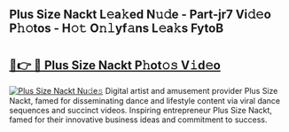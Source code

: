 ## Plus Size Nackt L𝚎a𝚔ed N𝚞𝚍e - Part-jr7 Vi𝚍𝚎o P𝚑𝚘tos - H𝚘𝚝 O𝚗𝚕yf𝚊ns L𝚎a𝚔s FytoB

# <h2><a href="http://kfae0t.oniu.top/?m=Plus+Size+Nackt">🔗👉 🔴 Plus Size Nackt P𝚑ot𝚘𝚜 V𝚒d𝚎o</a></h2>

[![Plus Size Nackt Nu𝚍e𝚜](https://i.imgur.com/0qMVB7G.gif)](http://kfae0t.oniu.top/?m=Plus+Size+Nackt)
Digital artist and amusement provider Plus Size Nackt, famed for disseminating dance and lifestyle content via viral dance sequences and succinct videos. Inspiring entrepreneur Plus Size Nackt, famed for their innovative business ideas and commitment to success.  
